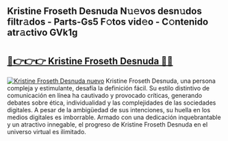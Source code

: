 ## Kristine Froseth Desnuda N𝚞𝚎vos desn𝚞dos filtr𝚊dos - Parts-Gs5 F𝚘tos vid𝚎o - C𝚘ntenido atr𝚊ctivo GVk1g

# <h2><a href="http://mb68clv.tromn.icu/?c=Kristine+Froseth+Desnuda">🔗👉👉👉 Kristine Froseth Desnuda 🔗🔗</a></h2>

[![Kristine Froseth Desnuda nuevo](https://i.imgur.com/pEAQMta.gif)](http://mb68clv.tromn.icu/?c=Kristine+Froseth+Desnuda)
Kristine Froseth Desnuda, una persona compleja y estimulante, desafía la definición fácil. Su estilo distintivo de comunicación en línea ha cautivado y provocado críticas, generando debates sobre ética, individualidad y las complejidades de las sociedades digitales. A pesar de la ambigüedad de sus intenciones, su huella en los medios digitales es imborrable. Armado con una dedicación inquebrantable y un atractivo innegable, el progreso de Kristine Froseth Desnuda en el universo virtual es ilimitado.
